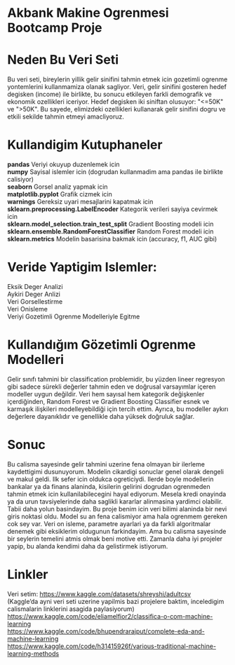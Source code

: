 # Akbank Makine Ogrenmesi Bootcamp Proje
# Neden Bu Veri Seti
Bu veri seti, bireylerin yillik gelir sinifini tahmin etmek icin gozetimli ogrenme yontemlerini kullanmamiza olanak sagliyor. Veri, gelir sinifini gosteren hedef degisken (income) ile birlikte, bu sonucu etkileyen farkli demografik ve ekonomik ozellikleri iceriyor. Hedef degisken iki siniftan olusuyor: "<=50K" ve ">50K". Bu sayede, elimizdeki ozellikleri kullanarak gelir sinifini dogru ve etkili sekilde tahmin etmeyi amacliyoruz.
# Kullandigim Kutuphaneler
**pandas** Veriyi okuyup duzenlemek icin  
**numpy**  Sayisal islemler icin (dogrudan kullanmadim ama pandas ile birlikte calisiyor)  
**seaborn**  Gorsel analiz yapmak icin  
**matplotlib.pyplot**  Grafik cizmek icin  
**warnings**  Gereksiz uyari mesajlarini kapatmak icin  
**sklearn.preprocessing.LabelEncoder**  Kategorik verileri sayiya cevirmek icin  
**sklearn.model_selection.train_test_split**  Gradient Boosting modeli icin  
**sklearn.ensemble.RandomForestClassifier**  Random Forest modeli icin  
**sklearn.metrics**  Modelin basarisina bakmak icin (accuracy, f1, AUC gibi)  


# Veride Yaptigim Islemler:
Eksik Deger Analizi    
Aykiri Deger Anlizi    
Veri Gorsellestirme  
Veri Onisleme    
Veriyi Gozetimli Ogrenme Modelleriyle Egitme  
# Kullandığım Gözetimli Ogrenme Modelleri
Gelir sınıfı tahmini bir classification problemidir, bu yüzden lineer regresyon gibi sadece sürekli değerler tahmin eden ve doğrusal varsayımlar içeren modeller uygun değildir. Veri hem sayısal hem kategorik değişkenler içerdiğinden, Random Forest ve Gradient Boosting Classifier esnek ve karmaşık ilişkileri modelleyebildiği için tercih ettim. Ayrıca, bu modeller aykırı değerlere dayanıklıdır ve genellikle daha yüksek doğruluk sağlar.
# Sonuc 
Bu calisma sayesinde gelir tahmini uzerine fena olmayan bir ilerleme kaydettigimi dusunuyorum. Modelin cikardigi sonuclar genel olarak dengeli ve makul geldi. Ilk sefer icin oldukca ogreticiydi. Ilerde boyle modellerin bankalar ya da finans alaninda, kisilerin gelirini dogrudan ogrenmeden tahmin etmek icin kullanilabilecegini hayal ediyorum. Mesela kredi onayinda ya da urun tavsiyelerinde daha saglikli kararlar alinmasina yardimci olabilir.
Tabii daha yolun basindayim. Bu proje benim icin veri bilimi alaninda bir nevi giris noktasi oldu. Model su an fena calismiyor ama hala ogrenmem gereken cok sey var. Veri on isleme, parametre ayarlari ya da farkli algoritmalar denemek gibi eksiklerim oldugunun farkindayim. Ama bu calisma sayesinde bir seylerin temelini atmis olmak beni motive etti. Zamanla daha iyi projeler yapip, bu alanda kendimi daha da gelistirmek istiyorum.
# Linkler
Veri setim: https://www.kaggle.com/datasets/shreyshi/adultcsv  
(Kaggle’da ayni veri seti uzerine yapilmis bazi projelere baktim, inceledigim calismalarin linklerini asagida paylasiyorum)  
https://www.kaggle.com/code/eliamelfior2/classifica-o-com-machine-learning  
https://www.kaggle.com/code/bhupendrarajput/complete-eda-and-machine-learning  
https://www.kaggle.com/code/h31415926f/various-traditional-machine-learning-methods

